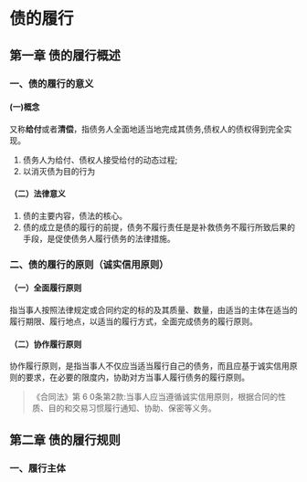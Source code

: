 # 债的履行
## 第一章 债的履行概述
### 一、债的履行的意义
#### (一)概念
又称**给付**或者**清偿**，指债务人全面地适当地完成其债务,债权人的债权得到完全实现。
1. 债务人为给付、债权人接受给付的动态过程;
2. 以消灭债为目的行为
#### （二）法律意义
1. 债的主要内容，债法的核心。
2. 债的成立是债的履行的前提，债务不履行责任是是补救债务不履行所致后果的手段，是促使债务人履行债务的法律措施。
### 二、债的履行的原则（诚实信用原则）
#### （一）全面履行原则
指当事人按照法律规定或合同约定的标的及其质量、数量，由适当的主体在适当的履行期限、履行地点，以适当的履行方式，全面完成债务的履行原则。
#### （二）协作履行原则
协作履行原则，是指当事人不仅应当适当履行自己的债务，而且应基于诚实信用原则的要求，在必要的限度内，协助对方当事人履行债务的履行原则。
>《合同法》第 6 0条第2款:当事人应当遵循诚实信用原则，根据合同的性质、目的和交易习惯履行通知、协助、保密等义务。
## 第二章 债的履行规则
### 一、履行主体